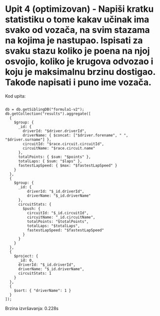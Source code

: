 # Upit 4 (optimizovan) - Napiši kratku statistiku o tome kakav učinak ima svako od vozača, na svim stazama na kojima je nastupao. Ispisati za svaku stazu koliko je poena na njoj osvojio, koliko je krugova odvozao i koju je maksimalnu brzinu dostigao. Takođe napisati i puno ime vozača.

Kod upita:

~~~

db = db.getSiblingDB("formula1-v2");
db.getCollection("results").aggregate([
  {
    $group: {
      _id: {
        driverId: "$driver.driverId",
        driverName: { $concat: ["$driver.forename", " ", "$driver.surname"] },
        circuitId: "$race.circuit.circuitId",
        circuitName: "$race.circuit.name"
      },
      totalPoints: { $sum: "$points" },
      totalLaps: { $sum: "$laps" },
      fastestLapSpeed: { $max: "$fastestLapSpeed" }
    }
  },
  {
    $group: {
      _id: {
          driverId: "$_id.driverId",
          driverName: "$_id.driverName"
      },
      circuitStats: {
        $push: {
          circuitId: "$_id.circuitId",
          circuitName: "_id.circuitName",
          totalPoints: "$totalPoints",
          totalLaps: "$totalLaps",
          fastestLapSpeed: "$fastestLapSpeed"
        }
      }
    }
  },
  {
    $project: {
      _id: 0,
      driverId: "$_id.driverId",
      driverName: "$_id.driverName",
      circuitStats: 1
    }
  },
  {
    $sort: { "driverName": 1 }
  }
]);

~~~

Brzina izvršavanja: 0.228s